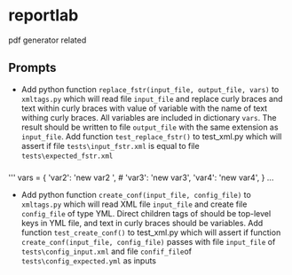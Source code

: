 # reportlab
pdf generator related

## Prompts

- Add python function `replace_fstr(input_file, output_file, vars)` to `xmltags.py` which will read file 
`input_file` and replace curly braces and text within curly braces with value of variable with the name of text withing curly braces. All variables are included in dictionary `vars`. The result should be written to file `output_file` with the same extension as `input_file`. Add function `test_replace_fstr()` to test_xml.py which will assert if file `tests\input_fstr.xml` is equal to file `tests\expected_fstr.xml`
###
'''
vars = {
        'var2': 'new var2 ',
        # 'var3': 'new var3',
        'var4': 'new var4',
    }
...
- Add python function `create_conf(input_file, config_file)` to `xmltags.py` which will read XML  file 
`input_file` and create file `config_file` of type YML. Direct children tags of <root> should be top-level keys in YML file, and text in curly braces should be variables. Add function `test_create_conf()` to test_xml.py which will assert if function `create_conf(input_file, config_file)` passes with file `input_file` of  `tests\config_input.xml` and  file `confif_file`of  `tests\config_expected.yml` as inputs

    